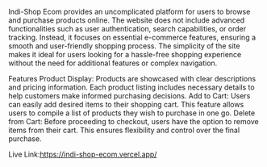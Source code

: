Indi-Shop Ecom provides an uncomplicated platform for users to browse and purchase products online. The website does not include advanced functionalities such as user authentication, search capabilities, or order tracking. Instead, it focuses on essential e-commerce features, ensuring a smooth and user-friendly shopping process. The simplicity of the site makes it ideal for users looking for a hassle-free shopping experience without the need for additional features or complex navigation.

Features
Product Display:
Products are showcased with clear descriptions and pricing information. Each product listing includes necessary details to help customers make informed purchasing decisions.
Add to Cart:
Users can easily add desired items to their shopping cart. This feature allows users to compile a list of products they wish to purchase in one go.
Delete from Cart:
Before proceeding to checkout, users have the option to remove items from their cart. This ensures flexibility and control over the final purchase.

Live Link:https://indi-shop-ecom.vercel.app/
